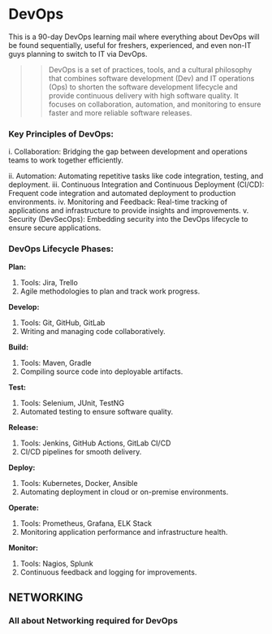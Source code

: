 # DevOps
This is a 90-day DevOps learning mail where everything about DevOps will be found sequentially, useful for freshers, experienced, and even non-IT guys planning to switch to IT via DevOps.

>> DevOps is a set of practices, tools, and a cultural philosophy that combines software development (Dev) and IT operations (Ops) to shorten the software development lifecycle and provide continuous delivery with high software quality. It focuses on collaboration, automation, and monitoring to ensure faster and more reliable software releases.

### Key Principles of DevOps:
i. Collaboration: Bridging the gap between development and operations teams to work together efficiently.

ii. Automation: Automating repetitive tasks like code integration, testing, and deployment.
iii. Continuous Integration and Continuous Deployment (CI/CD): Frequent code integration and automated deployment to production environments.
iv. Monitoring and Feedback: Real-time tracking of applications and infrastructure to provide insights and improvements.
v. Security (DevSecOps): Embedding security into the DevOps lifecycle to ensure secure applications.

### DevOps Lifecycle Phases:
**Plan:**
1. Tools: Jira, Trello
2. Agile methodologies to plan and track work progress.

**Develop:**
1. Tools: Git, GitHub, GitLab
2. Writing and managing code collaboratively.


**Build:**
1. Tools: Maven, Gradle
2. Compiling source code into deployable artifacts.

**Test:**
1. Tools: Selenium, JUnit, TestNG
2. Automated testing to ensure software quality.

**Release:**
1. Tools: Jenkins, GitHub Actions, GitLab CI/CD
2. CI/CD pipelines for smooth delivery.


**Deploy:**
1. Tools: Kubernetes, Docker, Ansible
2. Automating deployment in cloud or on-premise environments.

**Operate:**
1. Tools: Prometheus, Grafana, ELK Stack
2. Monitoring application performance and infrastructure health.

**Monitor:**
1. Tools: Nagios, Splunk
2. Continuous feedback and logging for improvements.



## NETWORKING
### All about Networking required for DevOps
